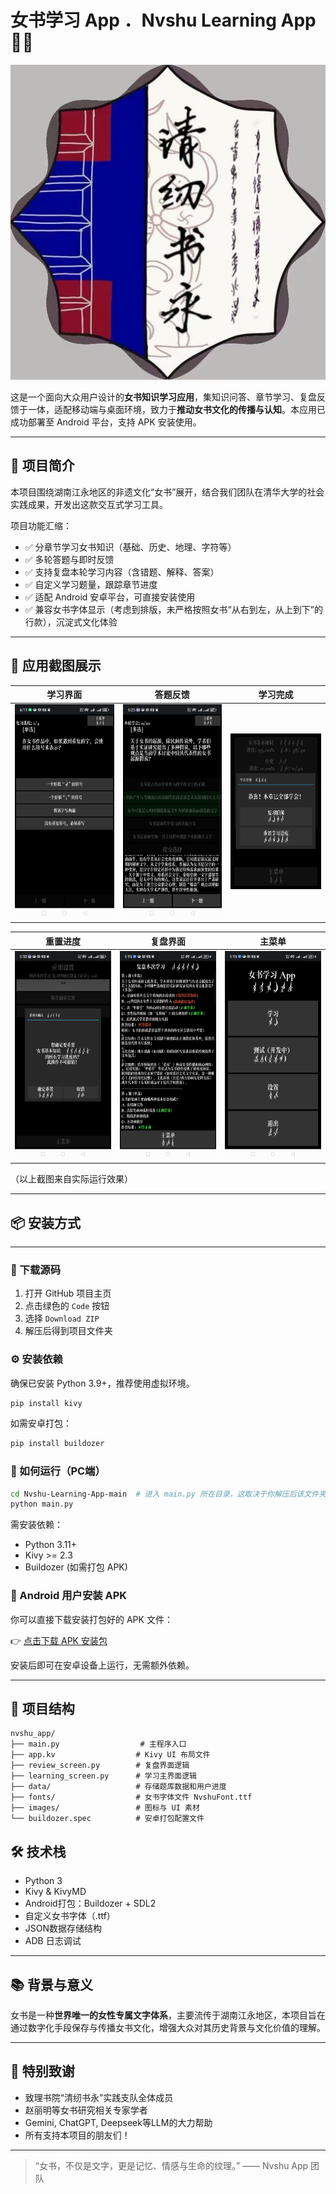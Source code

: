 # 女书学习 App ．Nvshu Learning App 📖🌸

![App Banner](./assets/banner.png)

这是一个面向大众用户设计的**女书知识学习应用**，集知识问答、章节学习、复盘反馈于一体，适配移动端与桌面环境，致力于**推动女书文化的传播与认知**。本应用已成功部署至 Android 平台，支持 APK 安装使用。

---

## 🧠 项目简介

本项目围绕湖南江永地区的非遗文化“女书”展开，结合我们团队在清华大学的社会实践成果，开发出这款交互式学习工具。

项目功能汇缩：

- ✅ 分章节学习女书知识（基础、历史、地理、字符等）
- ✅ 多轮答题与即时反馈
- ✅ 支持复盘本轮学习内容（含错题、解释、答案）
- ✅ 自定义学习题量，跟踪章节进度
- ✅ 适配 Android 安卓平台，可直接安装使用
- ✅ 兼容女书字体显示（考虑到排版，未严格按照女书“从右到左，从上到下”的行款），沉淀式文化体验

---

## 📱 应用截图展示

| 学习界面 | 答题反馈 | 学习完成 |
| -------- | -------- | -------- |
| ![](./screenshots/1.jpg) | ![](./screenshots/2.jpg) | ![](./screenshots/3.jpg) |

| 重置进度 | 复盘界面 | 主菜单 |
| -------- | -------- | ------ |
| ![](./screenshots/4.jpg) | ![](./screenshots/5.jpg) | ![](./screenshots/6.jpg) |

（以上截图来自实际运行效果）

---

## 📦 安装方式

---

### 📂 下载源码

1. 打开 GitHub 项目主页
2. 点击绿色的 `Code` 按钮
3. 选择 `Download ZIP`
4. 解压后得到项目文件夹

### ⚙️ 安装依赖

确保已安装 Python 3.9+，推荐使用虚拟环境。

```bash
pip install kivy
```

如需安卓打包：

```bash
pip install buildozer
```

### 🚀 如何运行（PC端）

```bash
cd Nvshu-Learning-App-main  # 进入 main.py 所在目录，这取决于你解压后该文件夹的位置，你可以复制文件夹的路径得到（Ctrl+Shift+V）
python main.py
```


需安装依赖：

- Python 3.11+
- Kivy >= 2.3
- Buildozer (如需打包 APK)

### 📲 Android 用户安装 APK

你可以直接下载安装打包好的 APK 文件：

👉 [点击下载 APK 安装包](./dist/nvshu_app-release.apk)

安装后即可在安卓设备上运行，无需额外依赖。

---

## 📁 项目结构

```
nvshu_app/
├── main.py                  # 主程序入口
├── app.kv                  # Kivy UI 布局文件
├── review_screen.py        # 复盘界面逻辑
├── learning_screen.py      # 学习主界面逻辑
├── data/                   # 存储题库数据和用户进度
├── fonts/                  # 女书字体文件 NvshuFont.ttf
├── images/                 # 图标与 UI 素材
└── buildozer.spec          # 安卓打包配置文件
```


## 🛠 技术栈

- Python 3
- Kivy & KivyMD
- Android打包：Buildozer + SDL2
- 自定义女书字体（.ttf）
- JSON数据存储结构
- ADB 日志调试

---

## 📚 背景与意义

女书是一种**世界唯一的女性专属文字体系**，主要流传于湖南江永地区，本项目旨在通过数字化手段保存与传播女书文化，增强大众对其历史背景与文化价值的理解。

---

## 🙏 特别致谢

- 致理书院“清纫书永”实践支队全体成员
- 赵丽明等女书研究相关专家学者
- Gemini, ChatGPT, Deepseek等LLM的大力帮助
- 所有支持本项目的朋友们！

---

> “女书，不仅是文字，更是记忆、情感与生命的纹理。” —— Nvshu App 团队


